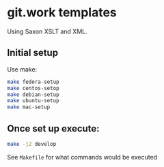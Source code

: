 # git.work templates

Using Saxon XSLT and XML.

## Initial setup
Use make:
```bash
make fedora-setup
make centos-setop
make debian-setup
make ubuntu-setup
make mac-setup
```

## Once set up execute:
```bash
make -j2 develop
```

See `Makefile` for what commands would be executed
